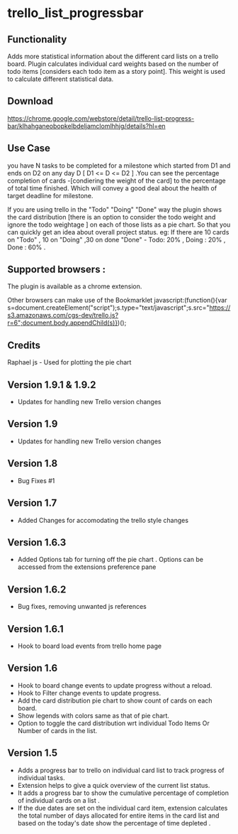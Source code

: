 trello_list_progressbar
=======================

Functionality
--------------
Adds more statistical information about the different card lists on a trello board. Plugin calculates individual card weights based on the number of todo items [considers each todo item as a story point]. This weight is used to calculate different statistical data.


Download
---------------
https://chrome.google.com/webstore/detail/trello-list-progress-bar/klhahganeobopkelbdeljamclomlhhjg/details?hl=en


Use Case
--------------
you have N tasks to be completed for a milestone which started from D1 and ends on D2  on any day  D [ D1 <= D <= D2 ] .You can see the percentage completion of cards -[condiering the weight of the card] to the  percentage of total time finished. Which will convey a good deal about the health of target deadline for milestone.

If you are using trello in the "Todo" "Doing"  "Done" way the plugin shows the card distribution [there is an option to consider the todo weight and ignore the todo weightage ] on each of those lists as a pie chart. So that you can quickly get an idea about overall project status.
eg: If there are 10 cards on "Todo" , 10 on "Doing" ,30 on done "Done" - Todo: 20% , Doing : 20% , Done : 60% .


Supported browsers :
----------------------
The plugin is available as a chrome extension.

Other browsers can make use of the Bookmarklet 
javascript:(function(){var s=document.createElement("script");s.type="text/javascript";s.src="https://s3.amazonaws.com/cgs-dev/trello.js?r=6";document.body.appendChild(s)})();

Credits
---------------
 Raphael js - Used for plotting the pie chart
 
Version 1.9.1 & 1.9.2
----------------
* Updates for handling new Trello version changes 
 
Version 1.9
----------------
* Updates for handling new Trello version changes 

Version 1.8 
----------------
* Bug Fixes #1


Version 1.7
----------------
* Added Changes for accomodating the trello style changes

Version 1.6.3
----------------
* Added Options tab for turning off the pie chart . Options can be accessed from the extensions preference pane


Version 1.6.2
-----------------
* Bug fixes, removing unwanted js references


Version 1.6.1
----------------
* Hook to board load events from trello home page 


Version 1.6
----------------
* Hook to board change events to update progress without a reload.
* Hook to Filter change events to update progress.
* Add the card distribution pie chart to show count of cards on each board.
* Show legends with colors same as that of pie chart.
* Option to toggle the card distribution wrt individual Todo Items Or Number of cards in the list.


Version 1.5
---------------
* Adds a progress bar to trello on individual card list to track progress of individual tasks.
* Extension helps to give a quick overview of the current list status.
* It adds a progress bar to show the cumulative  percentage of completion of individual cards on a list . 
* If the due dates are set on the individual card item, extension calculates the total number of days allocated for entire items in the card list and based on the today's date show the percentage of time depleted .



